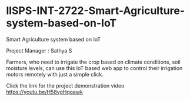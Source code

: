 # llSPS-INT-2722-Smart-Agriculture-system-based-on-IoT
Smart Agriculture system based on IoT

Project Manager : Sathya S

Farmers, who need to irrigate the crop based on climate conditions, soil moisture levels,
can use this IoT based web app to control 
their irrigation motors remotely with just a simple click.

Click the link for the project demonstration video https://youtu.be/H58vgHqoawk
